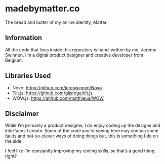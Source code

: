 # madebymatter.co

The bread and butter of my online identity, Matter.

## Information
All the code that lives inside this repository is hand-written by me, Jeremy Swinnen. I’m a digital product designer and creative developer from Belgium.

## Libraries Used
- Novo: https://github.com/jereswinnen/Novo
- Tilt.js: https://github.com/gijsroge/tilt.js
- WOW.js: https://github.com/matthieua/WOW

## Disclaimer
While I’m primarily a product designer, I do enjoy coding up the designs and interfaces I create. Some of the code you’re seeing here may contain some faults and not-so-clever ways of doing things but, this is something I do on the side.

I feel like I’m constantly improving my coding skills, so that’s a good thing, right?
